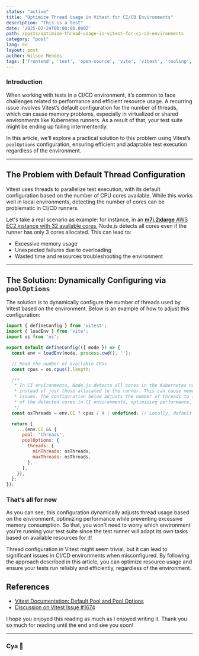 ```yaml
---
status: "active"
title: "Optimize Thread Usage in Vitest for CI/CD Environments"
description: "This is a test"
date: '2025-02-24T00:00:00.000Z'
path: /posts/optimize-thread-usage-in-vitest-for-ci-cd-environments
category: "post"
lang: en
layout: post
author: Wilson Mendes
tags: ['frontend', 'test', 'open-source', 'vite', 'vitest', 'tooling', 'performance', 'architecture']
---
```


### Introduction

When working with tests in a CI/CD environment, it’s common to face challenges related to performance and efficient resource usage. A recurring issue involves Vitest’s default configuration for the number of threads, which can cause memory problems, especially in virtualized or shared environments like Kubernetes runners. As a result of that, your test suite might be ending up failing intermentently.

In this article, we’ll explore a practical solution to this problem using Vitest’s `poolOptions` configuration, ensuring efficient and adaptable test execution regardless of the environment.

---

## The Problem with Default Thread Configuration

Vitest uses threads to parallelize test execution, with its default configuration based on the number of CPU cores available. While this works well in local environments, detecting the number of cores can be problematic in CI/CD runners.

Let's take a real scenario as example: for instance, in an [**m7i.2xlarge** AWS EC2 instance with 32 available cores](https://cloudprice.net/aws/ec2/instances/db.m7i.2xlarge), Node.js detects all cores even if the runner has only 3 cores allocated. This can lead to:

- Excessive memory usage
- Unexpected failures due to overloading
- Wasted time and resources troubleshooting the environment

---

## The Solution: Dynamically Configuring via `poolOptions`

The solution is to dynamically configure the number of threads used by Vitest based on the environment. Below is an example of how to adjust this configuration:

```javascript
import { defineConfig } from 'vitest';
import { loadEnv } from 'vite';
import os from 'os';

export default defineConfig(({ mode }) => {
  const env = loadEnv(mode, process.cwd(), '');

  // Read the number of available CPUs
  const cpus = os.cpus().length;

  /**
   * In CI environments, Node.js detects all cores in the Kubernetes node,
   * instead of just those allocated to the runner. This can cause memory
   * issues. The configuration below adjusts the number of threads to 1/4
   * of the detected cores in CI environments, optimizing performance.
   */
  const osThreads = env.CI ? cpus / 4 : undefined; // Locally, default behavior is used

  return {
    ...(env.CI && {
      pool: 'threads',
      poolOptions: {
        threads: {
          minThreads: osThreads,
          maxThreads: osThreads,
        },
      },
    }),
  };
});
```


### That’s all for now

As you can see, this configuration dynamically adjusts thread usage based on the environment, optimizing performance while preventing excessive memory consumption. So that, you won't need to worry which environment you're running your test suite since the test runner will adapt its own tasks based on available resources for it!

Thread configuration in Vitest might seem trivial, but it can lead to significant issues in CI/CD environments when misconfigured. By following the approach described in this article, you can optimize resource usage and ensure your tests run reliably and efficiently, regardless of the environment.

## References

- [Vitest Documentation: Default Pool and Pool Options](https://vitest.dev/guide/migration.html#default-pool-is-forks)
- [Discussion on Vitest Issue #1674](https://github.com/vitest-dev/vitest/issues/1674)

I hope you enjoyed this reading as much as I enjoyed writing it. Thank you so much for reading until the end and see you soon!

<hr />

### Cya 👋
